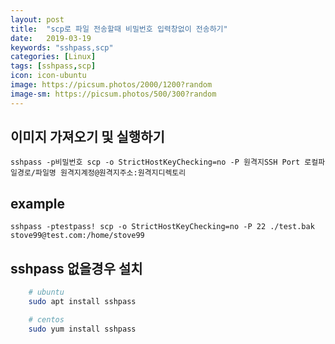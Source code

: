 ```yaml
---
layout: post
title:  "scp로 파일 전송할때 비밀번호 입력창없이 전송하기"
date:   2019-03-19
keywords: "sshpass,scp"
categories: [Linux]
tags: [sshpass,scp]
icon: icon-ubuntu
image: https://picsum.photos/2000/1200?random
image-sm: https://picsum.photos/500/300?random
---
```


## 이미지 가져오기 및 실행하기

    sshpass -p비밀번호 scp -o StrictHostKeyChecking=no -P 원격지SSH Port 로컬파일경로/파일명 원격지계정@원격지주소:원격지디렉토리

## example

    sshpass -ptestpass! scp -o StrictHostKeyChecking=no -P 22 ./test.bak stove99@test.com:/home/stove99

## sshpass 없을경우 설치

``` bash
    # ubuntu
    sudo apt install sshpass

    # centos
    sudo yum install sshpass
```